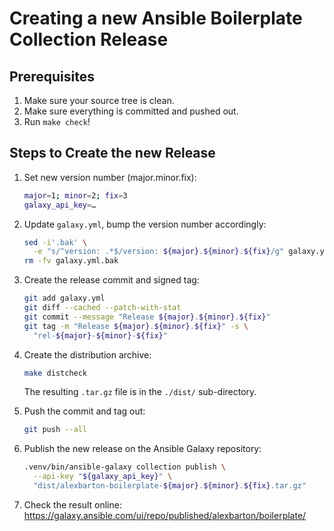 # Creating a new Ansible Boilerplate Collection Release

## Prerequisites

1. Make sure your source tree is clean.
2. Make sure everything is committed and pushed out.
3. Run `make check`!

## Steps to Create the new Release

1. Set new version number (major.minor.fix):

   ```sh
   major=1; minor=2; fix=3
   galaxy_api_key=…
   ```

2. Update `galaxy.yml`, bump the version number accordingly:

   ```sh
   sed -i'.bak' \
     -e "s/^version: .*$/version: ${major}.${minor}.${fix}/g" galaxy.yml
   rm -fv galaxy.yml.bak
   ```

3. Create the release commit and signed tag:

   ```sh
   git add galaxy.yml
   git diff --cached --patch-with-stat
   git commit --message "Release ${major}.${minor}.${fix}"
   git tag -m "Release ${major}.${minor}.${fix}" -s \
     "rel-${major}-${minor}-${fix}"
   ```

4. Create the distribution archive:

   ```sh
   make distcheck
   ```

   The resulting `.tar.gz` file is in the `./dist/` sub-directory.

5. Push the commit and tag out:

   ```sh
   git push --all
   ```

6. Publish the new release on the Ansible Galaxy repository:

   ```sh
   .venv/bin/ansible-galaxy collection publish \
     --api-key "${galaxy_api_key}" \
     "dist/alexbarton-boilerplate-${major}.${minor}.${fix}.tar.gz"
   ```

7. Check the result online:
   <https://galaxy.ansible.com/ui/repo/published/alexbarton/boilerplate/>
